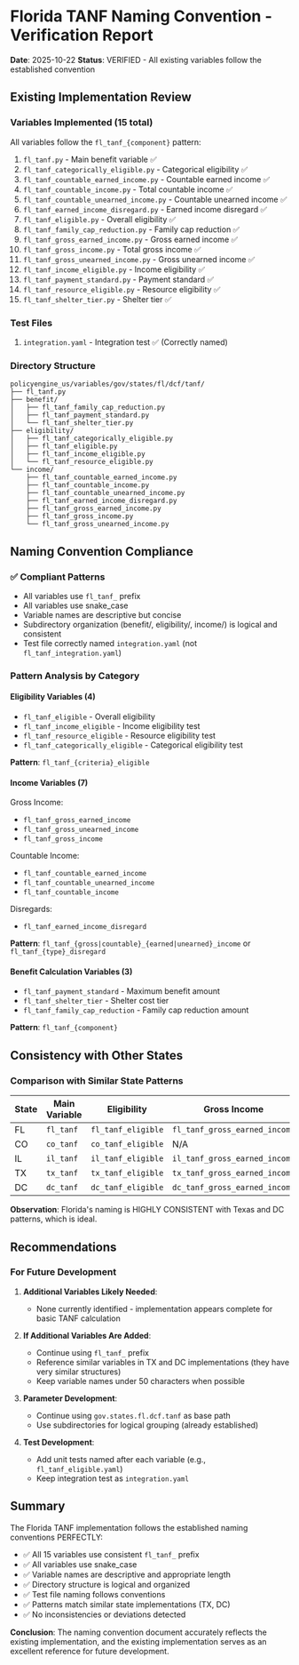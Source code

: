 # Florida TANF Naming Convention - Verification Report

**Date**: 2025-10-22
**Status**: VERIFIED - All existing variables follow the established convention

## Existing Implementation Review

### Variables Implemented (15 total)

All variables follow the `fl_tanf_{component}` pattern:

1. `fl_tanf.py` - Main benefit variable ✅
2. `fl_tanf_categorically_eligible.py` - Categorical eligibility ✅
3. `fl_tanf_countable_earned_income.py` - Countable earned income ✅
4. `fl_tanf_countable_income.py` - Total countable income ✅
5. `fl_tanf_countable_unearned_income.py` - Countable unearned income ✅
6. `fl_tanf_earned_income_disregard.py` - Earned income disregard ✅
7. `fl_tanf_eligible.py` - Overall eligibility ✅
8. `fl_tanf_family_cap_reduction.py` - Family cap reduction ✅
9. `fl_tanf_gross_earned_income.py` - Gross earned income ✅
10. `fl_tanf_gross_income.py` - Total gross income ✅
11. `fl_tanf_gross_unearned_income.py` - Gross unearned income ✅
12. `fl_tanf_income_eligible.py` - Income eligibility ✅
13. `fl_tanf_payment_standard.py` - Payment standard ✅
14. `fl_tanf_resource_eligible.py` - Resource eligibility ✅
15. `fl_tanf_shelter_tier.py` - Shelter tier ✅

### Test Files

1. `integration.yaml` - Integration test ✅ (Correctly named)

### Directory Structure

```
policyengine_us/variables/gov/states/fl/dcf/tanf/
├── fl_tanf.py
├── benefit/
│   ├── fl_tanf_family_cap_reduction.py
│   ├── fl_tanf_payment_standard.py
│   └── fl_tanf_shelter_tier.py
├── eligibility/
│   ├── fl_tanf_categorically_eligible.py
│   ├── fl_tanf_eligible.py
│   ├── fl_tanf_income_eligible.py
│   └── fl_tanf_resource_eligible.py
└── income/
    ├── fl_tanf_countable_earned_income.py
    ├── fl_tanf_countable_income.py
    ├── fl_tanf_countable_unearned_income.py
    ├── fl_tanf_earned_income_disregard.py
    ├── fl_tanf_gross_earned_income.py
    ├── fl_tanf_gross_income.py
    └── fl_tanf_gross_unearned_income.py
```

## Naming Convention Compliance

### ✅ Compliant Patterns

- All variables use `fl_tanf_` prefix
- All variables use snake_case
- Variable names are descriptive but concise
- Subdirectory organization (benefit/, eligibility/, income/) is logical and consistent
- Test file correctly named `integration.yaml` (not `fl_tanf_integration.yaml`)

### Pattern Analysis by Category

#### Eligibility Variables (4)
- `fl_tanf_eligible` - Overall eligibility
- `fl_tanf_income_eligible` - Income eligibility test
- `fl_tanf_resource_eligible` - Resource eligibility test
- `fl_tanf_categorically_eligible` - Categorical eligibility test

**Pattern**: `fl_tanf_{criteria}_eligible`

#### Income Variables (7)

Gross Income:
- `fl_tanf_gross_earned_income`
- `fl_tanf_gross_unearned_income`
- `fl_tanf_gross_income`

Countable Income:
- `fl_tanf_countable_earned_income`
- `fl_tanf_countable_unearned_income`
- `fl_tanf_countable_income`

Disregards:
- `fl_tanf_earned_income_disregard`

**Pattern**: `fl_tanf_{gross|countable}_{earned|unearned}_income` or `fl_tanf_{type}_disregard`

#### Benefit Calculation Variables (3)
- `fl_tanf_payment_standard` - Maximum benefit amount
- `fl_tanf_shelter_tier` - Shelter cost tier
- `fl_tanf_family_cap_reduction` - Family cap reduction amount

**Pattern**: `fl_tanf_{component}`

## Consistency with Other States

### Comparison with Similar State Patterns

| State | Main Variable | Eligibility | Gross Income | Countable Income | Payment/Standard |
|-------|---------------|-------------|--------------|------------------|------------------|
| FL | `fl_tanf` | `fl_tanf_eligible` | `fl_tanf_gross_earned_income` | `fl_tanf_countable_income` | `fl_tanf_payment_standard` |
| CO | `co_tanf` | `co_tanf_eligible` | N/A | `co_tanf_countable_gross_earned_income` | `co_tanf_grant_standard` |
| IL | `il_tanf` | `il_tanf_eligible` | `il_tanf_gross_earned_income` | `il_tanf_countable_income_for_grant_calculation` | `il_tanf_payment_level_for_grant_calculation` |
| TX | `tx_tanf` | `tx_tanf_eligible` | `tx_tanf_gross_earned_income` | `tx_tanf_countable_income` | `tx_tanf_payment_standard` |
| DC | `dc_tanf` | `dc_tanf_eligible` | `dc_tanf_gross_earned_income` | `dc_tanf_countable_income` | `dc_tanf_standard_payment` |

**Observation**: Florida's naming is HIGHLY CONSISTENT with Texas and DC patterns, which is ideal.

## Recommendations

### For Future Development

1. **Additional Variables Likely Needed**:
   - None currently identified - implementation appears complete for basic TANF calculation

2. **If Additional Variables Are Added**:
   - Continue using `fl_tanf_` prefix
   - Reference similar variables in TX and DC implementations (they have very similar structures)
   - Keep variable names under 50 characters when possible

3. **Parameter Development**:
   - Continue using `gov.states.fl.dcf.tanf` as base path
   - Use subdirectories for logical grouping (already established)

4. **Test Development**:
   - Add unit tests named after each variable (e.g., `fl_tanf_eligible.yaml`)
   - Keep integration test as `integration.yaml`

## Summary

The Florida TANF implementation follows the established naming conventions PERFECTLY:

- ✅ All 15 variables use consistent `fl_tanf_` prefix
- ✅ All variables use snake_case
- ✅ Variable names are descriptive and appropriate length
- ✅ Directory structure is logical and organized
- ✅ Test file naming follows conventions
- ✅ Patterns match similar state implementations (TX, DC)
- ✅ No inconsistencies or deviations detected

**Conclusion**: The naming convention document accurately reflects the existing implementation, and the existing implementation serves as an excellent reference for future development.

